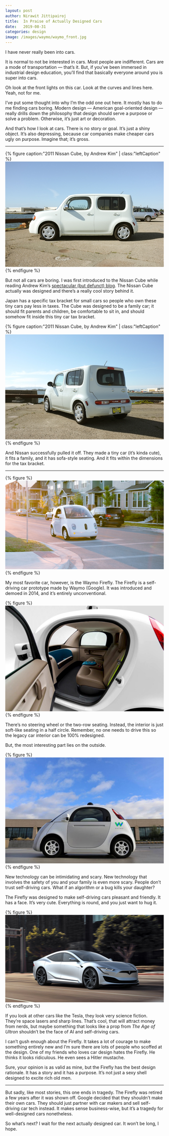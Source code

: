 ```yaml
---
layout: post
author: Nirawit Jittipairoj
title:  In Praise of Actually Designed Cars
date:   2019-08-31
categories: design
image: /images/waymo/waymo_front.jpg
---
```


I have never really been into cars. 

It is normal to not be interested in cars. Most people are indifferent. Cars are a mode of transportation — that’s it. But, if you’ve been immersed in industrial design education, you’ll find that basically everyone around you is super into cars.

Oh look at the front lights on this car. Look at the curves and lines here. Yeah, not for me.

I’ve put some thought into why I’m the odd one out here. It mostly has to do me finding cars boring. Modern design — American goal-oriented design — really drills down the philosophy that design should serve a purpose or solve a problem. Otherwise, it’s just art or decoration. 

And that’s how I look at cars. There is no story or goal. It’s just a shiny object. It’s also depressing, because car companies make cheaper cars ugly on purpose. Imagine that; it’s gross.

***

{% figure caption:"2011 Nissan Cube, by Andrew Kim" | class:"leftCaption" %}
![](/images/waymo/cube1.jpg)
{% endfigure %}

But not all cars are boring. I was first introduced to the Nissan Cube while reading Andrew Kim’s [spectacular (but defunct) blog](http://www.minimallyminimal.com/blog/coffee-time-cube-manifestation-of-culture). The Nissan Cube actually was designed and there’s a really cool story behind it.

Japan has a specific tax bracket for small cars so people who own these tiny cars pay less in taxes. The Cube was designed to be a family car; it should fit parents and children, be comfortable to sit in, and should somehow fit inside this tiny car tax bracket.

{% figure caption:"2011 Nissan Cube, by Andrew Kim" | class:"leftCaption" %}
![](/images/waymo/cube2.jpg)
{% endfigure %}

And Nissan successfully pulled it off. They made a tiny car (it’s kinda cute), it fits a family, and it has sofa-style seating. And it fits within the dimensions for the tax bracket.

***

{% figure %}
![](/images/waymo/waymo_angle.jpg)
{% endfigure %}

My most favorite car, however, is the Waymo Firefly. The Firefly is a self-driving car prototype made by Waymo (Google). It was introduced and demoed in 2014, and it’s entirely unconventional.

{% figure %}
![](/images/waymo/waymo_interior.jpg)
{% endfigure %}

There’s no steering wheel or the two-row seating. Instead, the interior is just soft-like seating in a half circle. Remember, no one needs to drive this so the legacy car interior can be 100% redesigned.

But, the most interesting part lies on the outside. 

{% figure %}
![](/images/waymo/waymo_side.jpg)
{% endfigure %}

New technology can be intimidating and scary. New technology that involves the safety of you and your family is even more scary. People don’t trust self-driving cars. What if an algorithm or a bug kills your daughter?

The Firefly was designed to make self-driving cars pleasant and friendly. It has a face. It’s very cute. Everything is round, and you just want to hug it.

{% figure %}
![](/images/waymo/tesla.jpg)
{% endfigure %}

If you look at other cars like the Tesla, they look very science fiction. They’re space lasers and sharp lines. That’s cool, that will attract money from nerds, but maybe something that looks like a prop from *The Age of Ultron* shouldn’t be the face of AI and self-driving cars.

I can’t gush enough about the Firefly. It takes a lot of courage to make something entirely new and I’m sure there are lots of people who scoffed at the design. One of my friends who loves car design hates the Firefly. He thinks it looks ridiculous. He even sees a Hitler mustache. 

Sure, your opinion is as valid as mine, but the Firefly has the best design rationale. It has a story and it has a purpose. It’s not just a sexy shell designed to excite rich old men.

***

But sadly, like most stories, this one ends in tragedy. The Firefly was retired a few years after it was shown off. Google decided that they shouldn’t make their own cars. They should just partner with car makers and sell self-driving car tech instead. It makes sense business-wise, but it’s a tragedy for well-designed cars nonetheless.

So what’s next? I wait for the next actually designed car. It won’t be long, I hope.